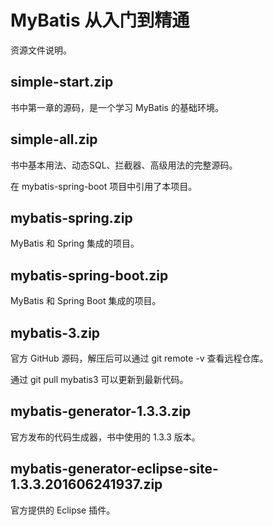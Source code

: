 # MyBatis 从入门到精通

资源文件说明。

## simple-start.zip

书中第一章的源码，是一个学习 MyBatis 的基础环境。

## simple-all.zip

书中基本用法、动态SQL、拦截器、高级用法的完整源码。

在 mybatis-spring-boot 项目中引用了本项目。

## mybatis-spring.zip

MyBatis 和 Spring 集成的项目。

## mybatis-spring-boot.zip

MyBatis 和 Spring Boot 集成的项目。

## mybatis-3.zip

官方 GitHub 源码，解压后可以通过 git remote -v 查看远程仓库。

通过 git pull mybatis3 可以更新到最新代码。

## mybatis-generator-1.3.3.zip

官方发布的代码生成器，书中使用的 1.3.3 版本。

## mybatis-generator-eclipse-site-1.3.3.201606241937.zip

官方提供的 Eclipse 插件。